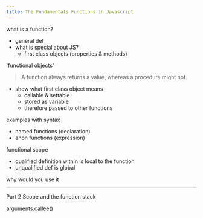 ```yaml
---
title: The Fundamentals Functions in Javascript
---
```


what is a function?

  - general def 
  - what is special about JS?
    - first class objects (properties & methods)

  'functional objects'

> A function always returns a value, whereas a procedure might not.


- show what first class object means
  - callable & settable
  - stored as variable
  - therefore passed to other functions

examples with syntax

  - named functions (declaration)
  - anon functions (expression)

functional scope

  - qualified definition within is local to the function
  - unqualified def is global

why would you use it


---

Part 2 Scope and the function stack

arguments.callee()

